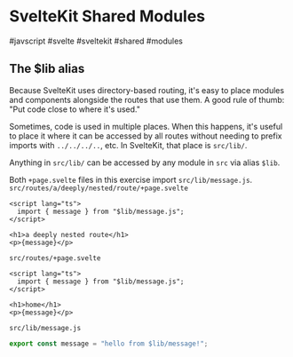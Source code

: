 # SvelteKit Shared Modules
#javscript #svelte #sveltekit #shared #modules

## The $lib alias

Because SvelteKit uses directory-based routing,
it's easy to place modules and components alongside the routes that use them.
A good rule of thumb: "Put code close to where it's used."

Sometimes, code is used in multiple places.
When this happens, it's useful to place it where it can be accessed by all routes
without needing to prefix imports with `../../../..`, etc.
In SvelteKit, that place is `src/lib/`.

Anything in `src/lib/` can be accessed by any module in `src` via alias `$lib`.

Both `+page.svelte` files in this exercise import `src/lib/message.js`.
`src/routes/a/deeply/nested/route/+page.svelte`
```svelte
<script lang="ts">
  import { message } from "$lib/message.js";
</script>

<h1>a deeply nested route</h1>
<p>{message}</p>
```

`src/routes/+page.svelte`
```svelte
<script lang="ts">
  import { message } from "$lib/message.js";
</script>

<h1>home</h1>
<p>{message}</p>
```

`src/lib/message.js`
```javascript
export const message = "hello from $lib/message!";
```
